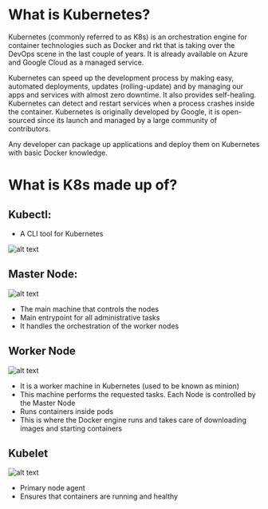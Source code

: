 # What is Kubernetes?

Kubernetes (commonly referred to as K8s) is an orchestration engine for container technologies such as Docker and rkt that is taking over the DevOps scene in the last couple of years. It is already available on Azure and Google Cloud as a managed service.

Kubernetes can speed up the development process by making easy, automated deployments, updates (rolling-update) and by managing our apps and services with almost zero downtime. It also provides self-healing. Kubernetes can detect and restart services when a process crashes inside the container. Kubernetes is originally developed by Google, it is open-sourced since its launch and managed by a large community of contributors.

Any developer can package up applications and deploy them on Kubernetes with basic Docker knowledge.

# What is K8s made up of?

## Kubectl:

- A CLI tool for Kubernetes

![alt text](https://github.com/ajeetraina/kubernetes101/blob/master/architecture/kubernetes-kubectl.png)



## Master Node:

![alt text](https://github.com/ajeetraina/kubernetes101/blob/master/architecture/kubernetes-kubelet.png)

- The main machine that controls the nodes
- Main entrypoint for all administrative tasks
- It handles the orchestration of the worker nodes

## Worker Node

![alt text](https://github.com/ajeetraina/kubernetes101/blob/master/architecture/kubernetes-worker-node.png)

- It is a worker machine in Kubernetes (used to be known as minion)
- This machine performs the requested tasks. Each Node is controlled by the Master Node
- Runs containers inside pods
- This is where the Docker engine runs and takes care of downloading images and starting containers

## Kubelet

![alt text](https://github.com/ajeetraina/kubernetes101/blob/master/architecture/kubernetes-kubelet.png)

- Primary node agent
- Ensures that containers are running and healthy

